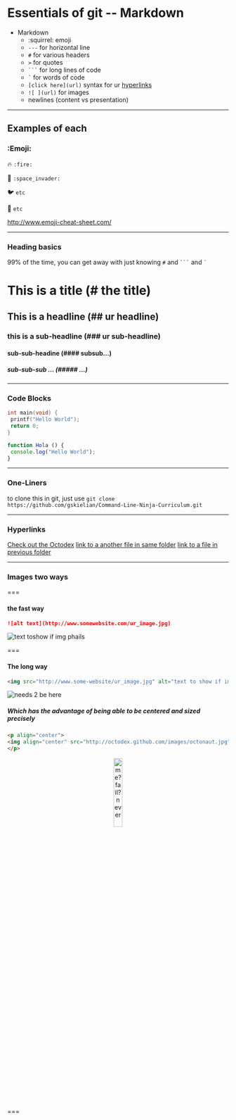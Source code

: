 # Essentials of git -- Markdown

* Markdown
  * :squirrel: emoji
  * `---` for horizontal line
  * `#` for various headers
  * `>` for quotes
  * <code>&#96;&#96;&#96;</code> for long lines of code
  * ``` ` ``` for words of code
  * `[click here](url)` syntax for ur [hyperlinks](https://help.github.com/articles/markdown-basics)
  * `![ ](url)` for images
  * newlines (content vs presentation)

---

## Examples of each

### :Emoji:

:fire: 
`:fire:`

:space_invader: 
`:space_invader:`

:bird: 
`etc`

:cherry_blossom: 
`etc`

http://www.emoji-cheat-sheet.com/

---

### Heading basics

99% of the time, you can get away with just knowing `#` and <code>&#96;&#96;&#96;</code> and 
  ``` ` ```

# This is a title (# the title)
## This is a headline (## ur headline)
### this is a sub-headline (### ur sub-headline)
#### sub-sub-headine (#### subsub...)
##### sub-sub-sub ... (##### ...)

---

### Code Blocks

```C
int main(void) {
 printf("Hello World");
 return 0;
}
```

```Javascript
function Hola () {
 console.log("Hello World");
}

```

---

### One-Liners

to clone this in git, just use `git clone https://github.com/gskielian/Command-Line-Ninja-Curriculum.git`

---


### Hyperlinks

[Check out the Octodex](http://octodex.github.com/)
[link to a another file in same folder](./thelink.md)
[link to a file in previous folder](../README.md)


---

### Images two ways

===

#### the fast way

```md
![alt text](http://www.somewebsite.com/ur_image.jpg)
```

![text toshow if img phails](http://octodex.github.com/images/daftpunktocat-thomas.gif)

===

#### The long way

```html 
<img src="http://www.some-website/ur_image.jpg" alt="text to show if image phails to load"> 
```

<img src="http://octodex.github.com/images/octonaut.jpg" alt="needs 2 be here">


##### Which has the advantage of being able to be centered and sized precisely

```html
<p align="center">
<img align="center" src="http://octodex.github.com/images/octonaut.jpg" alt="me? fail? never">`
</p>
```

<p align="center">
<img width="20%" align="center" src="http://octodex.github.com/images/octonaut.jpg" alt="me? fail? never">
</p>

===
